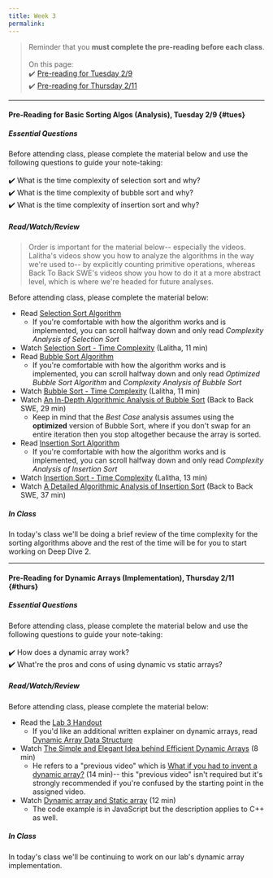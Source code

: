 ```yaml
---
title: Week 3
permalink: 
---
```


> Reminder that you **must complete the pre-reading before each class**.
<br><br>
On this page:  
✔️ [Pre-reading for Tuesday 2/9](#tues)  
✔️ [Pre-reading for Thursday 2/11](#thurs)

---

#### Pre-Reading for  Basic Sorting Algos (Analysis), Tuesday 2/9 {#tues}

##### Essential Questions
Before attending class, please complete the material below and use the following questions to guide your note-taking:  
<br>
✔️ What is the time complexity of selection sort and why?  
✔️ What is the time complexity of bubble sort and why?  
✔️ What is the time complexity of insertion sort and why?  

##### Read/Watch/Review
> Order is important for the material below-- especially the videos. Lalitha's videos show you how to analyze the algorithms in the way we're used to-- by explicitly counting primitive operations, whereas 
Back To Back SWE's videos show you how to do it at a more abstract level, which is where we're headed for future analyses. 

Before attending class, please complete the material below:
- Read [Selection Sort Algorithm](https://www.studytonight.com/data-structures/selection-sorting)
	- If you're comfortable with how the algorithm works and is implemented, you can scroll halfway down and only read *Complexity Analysis of Selection Sort*
- Watch [Selection Sort - Time Complexity](https://www.youtube.com/watch?v=PhNlp_q7mQk) (Lalitha, 11 min)
- Read [Bubble Sort Algorithm](https://www.studytonight.com/data-structures/bubble-sort)
	- If you're comfortable with how the algorithm works and is implemented, you can scroll halfway down and only read *Optimized Bubble Sort Algorithm* and *Complexity Analysis of Bubble Sort*
- Watch [Bubble Sort - Time Complexity](https://www.youtube.com/watch?v=Yffvd3pkTW4) (Lalitha, 11 min)
- Watch [An In-Depth Algorithmic Analysis of Bubble Sort](https://www.youtube.com/watch?v=euPlXW7dnlI) (Back to Back SWE, 29 min)
	- Keep in mind that the *Best Case* analysis assumes using the **optimized** version of Bubble Sort, where if you don't swap for an entire iteration then you stop altogether because the array is sorted.
- Read [Insertion Sort Algorithm](https://www.studytonight.com/data-structures/insertion-sorting)
	- If you're comfortable with how the algorithm works and is implemented, you can scroll halfway down and only read *Complexity Analysis of Insertion Sort*
- Watch [Insertion Sort - Time Complexity](https://www.youtube.com/watch?v=p6jppwMbB0k) (Lalitha, 13 min)
- Watch [A Detailed Algorithmic Analysis of Insertion Sort](https://www.youtube.com/watch?v=ufIET8dMnus) (Back to Back SWE, 37 min)


##### In Class
In today's class we'll be doing a brief review of the time complexity for the sorting algorithms above and the rest of the time will be for you to start working on Deep Dive 2.

---

#### Pre-Reading for Dynamic Arrays (Implementation), Thursday 2/11 {#thurs}

##### Essential Questions
Before attending class, please complete the material below and use the following questions to guide your note-taking:  
<br>
✔️ How does a dynamic array work?  
✔️ What're the pros and cons of using dynamic vs static arrays?  

##### Read/Watch/Review
Before attending class, please complete the material below:
- Read the [Lab 3 Handout](/lab03)
	- If you'd like an additional written explainer on dynamic arrays, read [Dynamic Array Data Structure](https://www.interviewcake.com/concept/cpp/dynamic-array)
- Watch [The Simple and Elegant Idea behind Efficient Dynamic Arrays](https://www.youtube.com/watch?v=Ij7NQ-0mIVA) (8 min)
	- He refers to a "previous video" which is [What if you had to invent a dynamic array?](https://www.youtube.com/watch?v=5AllG-i_yto) (14 min)-- this "previous video" isn't required but it's strongly recommended if you're confused by the starting point in the assigned video.
- Watch [Dynamic array and Static array](https://www.youtube.com/watch?v=i9mGE6-svxg) (12 min)
	- The code example is in JavaScript but the description applies to C++ as well.

##### In Class
In today's class we'll be continuing to work on our lab's dynamic array implementation.